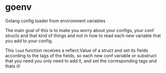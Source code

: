 # goenv
Golang config loader from environment variables

The main goal of this is to make you worry about your configs, your conf structs and that kind of things and not in how to read each new variable that you add to your config.

This `load` function receives a reflect.Value of a struct and set its fields according to the tags of the fields, so each new conf variable or substruct that you need you only need to add it, and set the corresponding tags and thats it!
